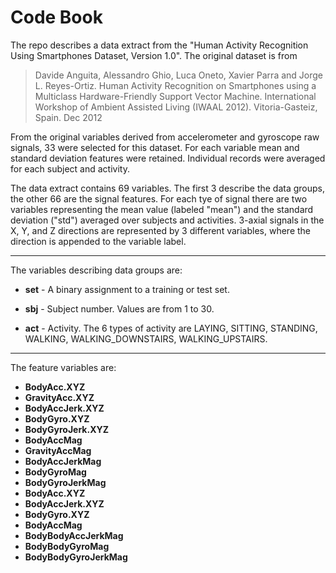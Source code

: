 # Code Book

The repo describes a data extract from the "Human Activity Recognition Using Smartphones Dataset, Version 1.0". The original dataset is from

> Davide Anguita, Alessandro Ghio, Luca Oneto, Xavier Parra and Jorge L. Reyes-Ortiz. Human Activity Recognition on Smartphones using a Multiclass Hardware-Friendly Support Vector Machine. International Workshop of Ambient Assisted Living (IWAAL 2012). Vitoria-Gasteiz, Spain. Dec 2012

From the original variables derived from accelerometer and gyroscope raw signals, 33 were selected for this dataset. For each variable mean and standard deviation features were retained. Individual records were averaged for each subject and activity.

The data extract contains 69 variables. The first 3 describe the data groups, the other 66 are the signal features. For each tye of signal there are two variables representing the mean value (labeled "mean") and the standard deviation ("std") averaged over subjects and activities. 3-axial signals in the X, Y, and Z directions are represented by 3 different variables, where the direction is appended to the variable label.

---

The variables describing data groups are:

* __set__ - A binary assignment to a training or test set.

* __sbj__ - Subject number. Values are from 1 to 30.

* __act__ - Activity. The 6 types of activity are LAYING, SITTING, STANDING, WALKING, WALKING\_DOWNSTAIRS, WALKING\_UPSTAIRS.

---

The feature variables are:

* __BodyAcc.XYZ__
* __GravityAcc.XYZ__
* __BodyAccJerk.XYZ__
* __BodyGyro.XYZ__
* __BodyGyroJerk.XYZ__
* __BodyAccMag__
* __GravityAccMag__
* __BodyAccJerkMag__
* __BodyGyroMag__
* __BodyGyroJerkMag__
* __BodyAcc.XYZ__
* __BodyAccJerk.XYZ__
* __BodyGyro.XYZ__
* __BodyAccMag__
* __BodyBodyAccJerkMag__
* __BodyBodyGyroMag__
* __BodyBodyGyroJerkMag__


